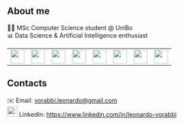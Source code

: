 ## About me

👨‍💻 MSc Computer Science student @ UniBo  
📊 Data Science & Artificial Intelligence enthusiast  
<table>
  <tr>
    <td><img src="https://cdn.jsdelivr.net/gh/devicons/devicon/icons/java/java-original.svg" width="32" /></td>
    <td><img src="https://cdn.jsdelivr.net/gh/devicons/devicon/icons/spring/spring-original.svg" width="32" /></td>
    <td><img src="https://cdn.jsdelivr.net/gh/devicons/devicon/icons/python/python-original.svg" width="32" /></td>
    <td><img src="https://cdn.jsdelivr.net/gh/devicons/devicon/icons/kotlin/kotlin-original.svg" width="32" /></td>
    <td><img src="https://cdn.jsdelivr.net/gh/devicons/devicon/icons/mysql/mysql-original.svg" width="32" /></td>
    <td><img src="https://cdn.jsdelivr.net/gh/devicons/devicon/icons/mongodb/mongodb-original.svg" width="32" /></td>
    <td><img src="https://cdn.jsdelivr.net/gh/devicons/devicon/icons/html5/html5-original.svg" width="32" /></td>
    <td><img src="https://cdn.jsdelivr.net/gh/devicons/devicon/icons/css3/css3-original.svg" width="32" /></td>
  </tr>
</table>



## Contacts

✉️ Email: vorabbi.leonardo@gmail.com  
<img src="https://cdn.jsdelivr.net/gh/devicons/devicon/icons/linkedin/linkedin-original.svg" width="24" />
LinkedIn: https://www.linkedin.com/in/leonardo-vorabbi
